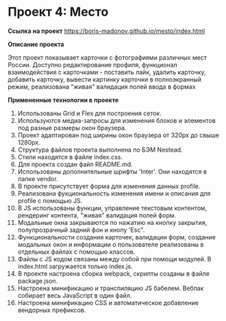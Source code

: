 # Проект 4: Место

**Ссылка на проект**
https://boris-madonov.github.io/mesto/index.html

**Описание проекта**

Этот проект показывает карточки с фотографиями различных мест России.
Доступно редактирование профиля, функционал взаимодействия с карточками - поставить лайк, удалить карточку, добавить карточку, вывести картинку карточки в полноэкранный режим, реализована "живая" валидация полей ввода в формах

**Примененные технологии в проекте**

1. Использованы Grid и Flex для построения сеток.
2. Используются медиа-запросы для изменения блоков и элементов под разные размеры окон браузера.
3. Проект адаптирован под ширины окон браузера от 320px до свыше 1280px. 
4. Структура файлов проекта выполнена по БЭМ Nestead.
5. Стили находятся в файле index.css.
6. Для проекта создан файл README.md.
7. Использованы дополнительные шрифты 'Inter'. Они находятся в папке vendor.
8. В проекте присутствует форма для изменения данных profile.
9. Реализована фукциональность изменения имени и описания для profile с помощью JS.
10. В JS использованы функции, управление текстовым контентом, рендеринг контента, "живая" валидация полей форм.
11. Модальные окна закрываются по нажатию на кнопку закрытия, полупрозрачный задний фон и кнопу 'Esc".
12. Функциональности создания карточек, валидации форм, создание модальных окон и информации о пользователе реализованы в отдельных файлах с помощью классов.
13. Файлы с JS кодом связаны между собой при помощи модулей. В index.html загружается только index.js.
14. В проекте настроена сборка webpack, скрипты созданы в файле package.json.
15. Настроена минификацию и транспиляцию JS бабелем. Вебпак собирает весь JavaScript в один файл.
16. Настроена минификацию CSS и автоматическое добавление вендорных префиксов.